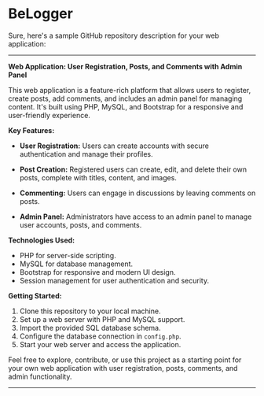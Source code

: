 # BeLogger
Sure, here's a sample GitHub repository description for your web application:

---

**Web Application: User Registration, Posts, and Comments with Admin Panel**

This web application is a feature-rich platform that allows users to register, create posts, add comments, and includes an admin panel for managing content. It's built using PHP, MySQL, and Bootstrap for a responsive and user-friendly experience.

**Key Features:**

- **User Registration:** Users can create accounts with secure authentication and manage their profiles.

- **Post Creation:** Registered users can create, edit, and delete their own posts, complete with titles, content, and images.

- **Commenting:** Users can engage in discussions by leaving comments on posts.

- **Admin Panel:** Administrators have access to an admin panel to manage user accounts, posts, and comments.

**Technologies Used:**

- PHP for server-side scripting.
- MySQL for database management.
- Bootstrap for responsive and modern UI design.
- Session management for user authentication and security.

**Getting Started:**

1. Clone this repository to your local machine.
2. Set up a web server with PHP and MySQL support.
3. Import the provided SQL database schema.
4. Configure the database connection in `config.php`.
5. Start your web server and access the application.

Feel free to explore, contribute, or use this project as a starting point for your own web application with user registration, posts, comments, and admin functionality.

---
